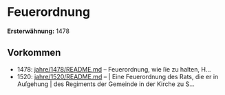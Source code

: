# Feuerordnung

**Ersterwähnung:** 1478

## Vorkommen
- 1478: [jahre/1478/README.md](../jahre/1478/README.md) – Feuerordnung, wie ſie zu
halten, H...
- 1520: [jahre/1520/README.md](../jahre/1520/README.md) – |
Eine Feuerordnung des Rats, die er in Auſgehung |
des Regiments der Gemeinde in der Kirche zu S...
